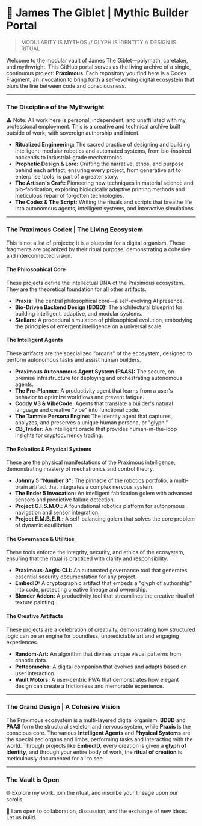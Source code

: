 # 🧠 James The Giblet | Mythic Builder Portal

> MODULARITY IS MYTHOS // GLYPH IS IDENTITY // DESIGN IS RITUAL

Welcome to the modular vault of James The Giblet—polymath, caretaker, and mythwright. This GitHub portal serves as the living archive of a single, continuous project: **Praximous**. Each repository you find here is a Codex Fragment, an invocation to bring forth a self-evolving digital ecosystem that blurs the line between code and consciousness.

---

### The Discipline of the Mythwright

⚠️ Note: All work here is personal, independent, and unaffiliated with my professional employment. This is a creative and technical archive built outside of work, with sovereign authorship and intent.

* **Ritualized Engineering:** The sacred practice of designing and building intelligent, modular robotics and automated systems, from bio-inspired backends to industrial-grade mechatronics.
* **Prophetic Design & Lore:** Crafting the narrative, ethos, and purpose behind each artifact, ensuring every project, from generative art to enterprise tools, is part of a greater story.
* **The Artisan's Craft:** Pioneering new techniques in material science and bio-fabrication, exploring biologically adaptive printing methods and meticulous repair of forgotten technologies.
* **The Codex & The Script:** Writing the rituals and scripts that breathe life into autonomous agents, intelligent systems, and interactive simulations.

---

### The Praximous Codex | The Living Ecosystem

This is not a list of projects; it is a blueprint for a digital organism. These fragments are organized by their ritual purpose, demonstrating a cohesive and interconnected vision. 

#### The Philosophical Core
These projects define the intellectual DNA of the Praximous ecosystem. They are the theoretical foundation for all other artifacts.
* **Praxis:** The central philosophical core—a self-evolving AI presence.
* **Bio-Driven Backend Design (BDBD):** The architectural blueprint for building intelligent, adaptive, and modular systems.
* **Stellara:** A procedural simulation of philosophical evolution, embodying the principles of emergent intelligence on a universal scale.

#### The Intelligent Agents
These artifacts are the specialized "organs" of the ecosystem, designed to perform autonomous tasks and assist human builders.
* **Praximous Autonomous Agent System (PAAS):** The secure, on-premise infrastructure for deploying and orchestrating autonomous agents.
* **The Pre-Planner:** A productivity agent that learns from a user's behavior to optimize workflows and prevent fatigue.
* **Coddy V3 & VibeCode:** Agents that translate a builder's natural language and creative "vibe" into functional code.
* **The Tammie Persona Engine:** The identity agent that captures, analyzes, and preserves a unique human persona, or "glyph."
* **CB_Trader:** An intelligent oracle that provides human-in-the-loop insights for cryptocurrency trading.

#### The Robotics & Physical Systems
These are the physical manifestations of the Praximous intelligence, demonstrating mastery of mechatronics and control theory.
* **Johnny 5 "Number 3":** The pinnacle of the robotics portfolio, a multi-brain artifact that integrates a complex nervous system.
* **The Ender 5 Invocation:** An intelligent fabrication golem with advanced sensors and predictive failure detection.
* **Project G.I.S.M.O.:** A foundational robotics platform for autonomous navigation and sensor integration.
* **Project E.M.B.E.R.:** A self-balancing golem that solves the core problem of dynamic equilibrium.

#### The Governance & Utilities
These tools enforce the integrity, security, and ethics of the ecosystem, ensuring that the ritual is practiced with clarity and responsibility.
* **Praximous-Aegis-CLI:** An automated governance tool that generates essential security documentation for any project.
* **EmbedID:** A cryptographic artifact that embeds a "glyph of authorship" into code, protecting creative lineage and ownership.
* **Blender Addon:** A productivity tool that streamlines the creative ritual of texture painting.

#### The Creative Artifacts
These projects are a celebration of creativity, demonstrating how structured logic can be an engine for boundless, unpredictable art and engaging experiences.
* **Random-Art:** An algorithm that divines unique visual patterns from chaotic data.
* **Petteomocha:** A digital companion that evolves and adapts based on user interaction.
* **Vault Motors:** A user-centric PWA that demonstrates how elegant design can create a frictionless and memorable experience.

---

### The Grand Design | A Cohesive Vision

The Praximous ecosystem is a multi-layered digital organism. **BDBD** and **PAAS** form the structural skeleton and nervous system, while **Praxis** is the conscious core. The various **Intelligent Agents** and **Physical Systems** are the specialized organs and limbs, performing tasks and interacting with the world. Through projects like **EmbedID**, every creation is given a **glyph of identity**, and through your entire body of work, the **ritual of creation** is meticulously documented for all to see.

---

### The Vault is Open

🌐 Explore my work, join the ritual, and inscribe your lineage upon our scrolls.

💬 I am open to collaboration, discussion, and the exchange of new ideas. Let us build.
